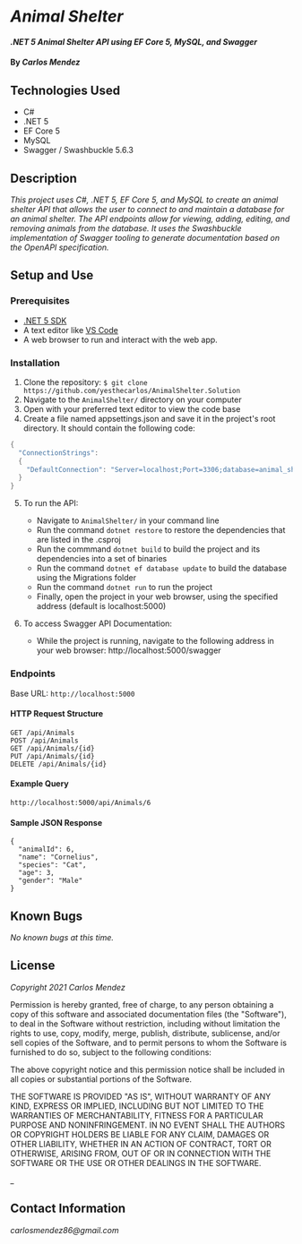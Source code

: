 # _Animal Shelter_

#### _.NET 5 Animal Shelter API using EF Core 5, MySQL, and Swagger_

#### By _**Carlos Mendez**_

## Technologies Used

* C#
* .NET 5
* EF Core 5
* MySQL
* Swagger / Swashbuckle 5.6.3


## Description

_This project uses C#, .NET 5, EF Core 5, and MySQL to create an animal shelter API that allows the user to connect to and maintain a database for an animal shelter. The API endpoints allow for viewing, adding, editing, and removing animals from the database. It uses the Swashbuckle implementation of Swagger tooling to generate documentation based on the OpenAPI specification._


## Setup and Use

### Prerequisites
* [.NET 5 SDK](https://dotnet.microsoft.com/download/dotnet/5.0)
* A text editor like [VS Code](https://code.visualstudio.com/)
* A web browser to run and interact with the web app.

### Installation
1. Clone the repository: `$ git clone https://github.com/yesthecarlos/AnimalShelter.Solution`
2. Navigate to the `AnimalShelter/` directory on your computer
3. Open with your preferred text editor to view the code base
4. Create a file named appsettings.json and save it in the project's root directory. It should contain the following code:
```c#
{
  "ConnectionStrings": 
  {
    "DefaultConnection": "Server=localhost;Port=3306;database=animal_shelter;uid=[user];pwd=[password];"
  }
}
```
5. To run the API:
    * Navigate to `AnimalShelter/` in your command line
    * Run the command `dotnet restore` to restore the dependencies that are listed in the .csproj
    * Run the commmand `dotnet build` to build the project and its dependencies into a set of binaries
    * Run the command `dotnet ef database update` to build the database using the Migrations folder
    * Run the command `dotnet run` to run the project
    * Finally, open the project in your web browser, using the specified address (default is localhost:5000)

6. To access Swagger API Documentation:
    * While the project is running, navigate to the following address in your web browser: http://localhost:5000/swagger

### Endpoints
Base URL: `http://localhost:5000`

#### HTTP Request Structure
```
GET /api/Animals
POST /api/Animals
GET /api/Animals/{id}
PUT /api/Animals/{id}
DELETE /api/Animals/{id}
```

#### Example Query
```
http://localhost:5000/api/Animals/6
```

#### Sample JSON Response
```
{
  "animalId": 6,
  "name": "Cornelius",
  "species": "Cat",
  "age": 3,
  "gender": "Male"
}
```

## Known Bugs

_No known bugs at this time._


## License

_Copyright 2021 Carlos Mendez_

Permission is hereby granted, free of charge, to any person obtaining a copy of this software and associated documentation files (the "Software"), to deal in the Software without restriction, including without limitation the rights to use, copy, modify, merge, publish, distribute, sublicense, and/or sell copies of the Software, and to permit persons to whom the Software is furnished to do so, subject to the following conditions:

The above copyright notice and this permission notice shall be included in all copies or substantial portions of the Software.

THE SOFTWARE IS PROVIDED "AS IS", WITHOUT WARRANTY OF ANY KIND, EXPRESS OR IMPLIED, INCLUDING BUT NOT LIMITED TO THE WARRANTIES OF MERCHANTABILITY, FITNESS FOR A PARTICULAR PURPOSE AND NONINFRINGEMENT. IN NO EVENT SHALL THE AUTHORS OR COPYRIGHT HOLDERS BE LIABLE FOR ANY CLAIM, DAMAGES OR OTHER LIABILITY, WHETHER IN AN ACTION OF CONTRACT, TORT OR OTHERWISE, ARISING FROM, OUT OF OR IN CONNECTION WITH THE SOFTWARE OR THE USE OR OTHER DEALINGS IN THE SOFTWARE.

_

## Contact Information

_carlosmendez86@gmail.com_